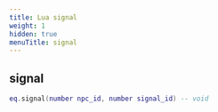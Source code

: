 ```yaml
---
title: Lua signal
weight: 1
hidden: true
menuTitle: signal
---
```

## signal
```lua
eq.signal(number npc_id, number signal_id) -- void
```
